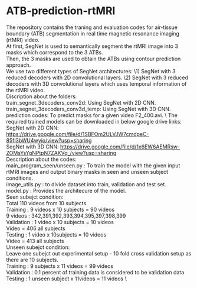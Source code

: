 # ATB-prediction-rtMRI
The repository contains the traning and evaluation codes for air-tissue boundary (ATB) segmentation in real time magnetic resonance imaging (rtMRI) video.\
At first, SegNet is used to semantically segment the rtMRI image into 3 masks which correspond to the 3 ATBs. \
Then, the 3 masks are used to obtain the ATBs using contour prediction approach. \
We use two different types of SegNet architectures: \1) SegNet with 3 reduced decoders with 2D convolutional layers. \2) SegNet with 3 reduced decoders with 3D convolutional layers which uses temporal information of the rtMRI video. \
Discription about the folders: \
train_segnet_3decoders_conv2d: Using SegNet with 2D CNN. \
train_segnet_3decoders_conv3d_temp: Using SegNet with 3D CNN. \
prediction codes: To predict masks for a given video F2_400.avi. \ 
The required trained models can be downloaded in below google drive links: \
SegNet with 2D CNN: https://drive.google.com/file/d/1SBFOm2ULVJW7cmdpeC-85fl3bWU4wyio/view?usp=sharing \
SegNet with 3D CNN: https://drive.google.com/file/d/1x6EW6AEMRsw-ZOMsYsYgNPtpN7ZAKVq_/view?usp=sharing \
Description about the codes: \
main_program_seen/unseen.py : To train the model with the given input rtMRI images and output binary masks in seen and unseen subject conditions. \
image_utils.py : to divide dataset into train, validation and test set. \
model.py : Provides the architecure of the model. \
Seen subejct condition: \
    Total 110 videos from 10 subjects \
    Training : 9 videos x 10 subjects = 90 videos \
        9 videos : 342,391,392,393,394,395,397,398,399 \
    Validation : 1 video x 10 subjects = 10 videos \
        Video = 406 all subjects \
    Testing :  1 video x 10subjects = 10 videos \
        Video = 413 all subjects \
Unseen subejct condition: \
    Leave one subejct out experimental setup - 10 fold cross validation setup as there are 10 subjects. \
    Training : 9 subjects x 11 videos  = 99 videos \
    Validation : 0.1 percent of training data is considered to be validation data \
    Testing :  1 unseen subject x 11videos = 11 videos \


